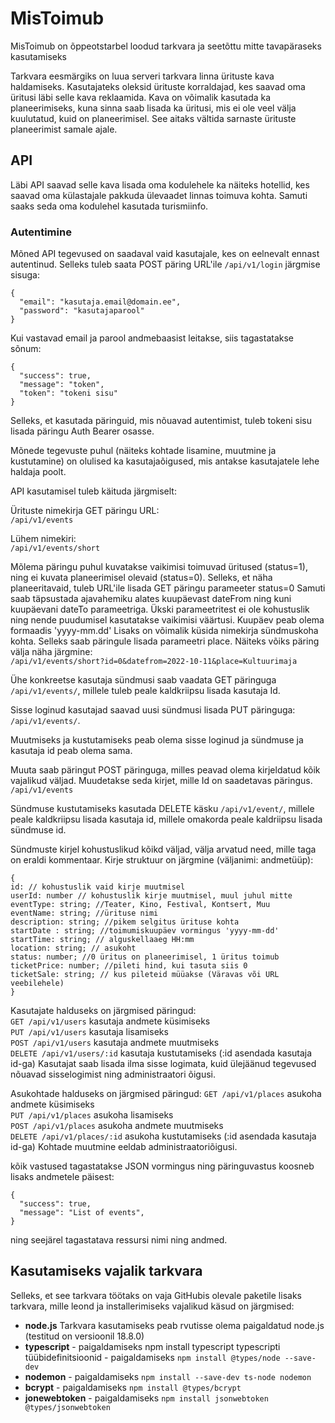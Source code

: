 # MisToimub

MisToimub on õppeotstarbel loodud tarkvara ja seetõttu mitte tavapäraseks kasutamiseks

Tarkvara eesmärgiks on luua serveri tarkvara linna ürituste kava haldamiseks.
Kasutajateks oleksid ürituste korraldajad, kes saavad oma üritusi läbi selle kava reklaamida.
Kava on võimalik kasutada ka planeerimiseks, kuna sinna saab lisada ka üritusi, mis ei ole
veel välja kuulutatud, kuid on planeerimisel. See aitaks vältida sarnaste ürituste planeerimist
samale ajale.

## API

Läbi API saavad selle kava lisada oma kodulehele ka näiteks hotellid, kes saavad oma külastajale pakkuda ülevaadet linnas toimuva kohta. Samuti saaks seda oma kodulehel kasutada turismiinfo.

### Autentimine
Mõned API tegevused on saadaval vaid kasutajale, kes on eelnevalt ennast autentinud. Selleks tuleb saata POST päring URL'ile `/api/v1/login` järgmise sisuga:

```
{
  "email": "kasutaja.email@domain.ee",
  "password": "kasutajaparool"
}
```

Kui vastavad email ja parool andmebaasist leitakse, siis tagastatakse sõnum:
```
{
  "success": true,
  "message": "token",
  "token": "tokeni sisu"
}
```
Selleks, et kasutada päringuid, mis nõuavad autentimist, tuleb tokeni sisu lisada päringu Auth Bearer osasse.

Mõnede tegevuste puhul (näiteks kohtade lisamine, muutmine ja kustutamine) on olulised ka kasutajaõigused, mis antakse kasutajatele lehe haldaja poolt.

API kasutamisel tuleb käituda järgmiselt:

Ürituste nimekirja GET päringu URL:  
`/api/v1/events`

Lühem nimekiri:  
`/api/v1/events/short`

Mõlema päringu puhul kuvatakse vaikimisi toimuvad üritused (status=1), ning ei kuvata planeerimisel olevaid (status=0).
Selleks, et näha planeeritavaid, tuleb URL'ile lisada GET päringu parameeter status=0
Samuti saab täpsustada ajavahemiku alates kuupäevast dateFrom ning kuni kuupäevani dateTo parameetriga. Ükski parameetritest ei ole kohustuslik ning nende puudumisel kasutatakse vaikimisi
väärtusi. Kuupäev peab olema formaadis 'yyyy-mm.dd'
Lisaks on võimalik küsida nimekirja sündmuskoha kohta. Selleks saab päringule lisada parameetri place.
Näiteks võiks päring välja näha järgmine:  
`/api/v1/events/short?id=0&datefrom=2022-10-11&place=Kultuurimaja`

Ühe konkreetse kasutaja sündmusi saab vaadata GET päringuga  
`/api/v1/events/`, millele tuleb peale kaldkriipsu lisada kasutaja Id.

Sisse loginud kasutajad saavad uusi sündmusi lisada PUT päringuga:
`/api/v1/events/`. 

Muutmiseks ja kustutamiseks peab olema sisse loginud ja sündmuse ja kasutaja id peab olema sama. 

Muuta saab päringut POST päringuga, milles peavad olema kirjeldatud kõik vajalikud väljad.
Muudetakse seda kirjet, mille Id on saadetavas päringus.  
`/api/v1/events`

Sündmuse kustutamiseks kasutada DELETE käsku
`/api/v1/event/`, millele peale kaldkriipsu lisada kasutaja id, millele omakorda peale kaldriipsu lisada sündmuse id.


Sündmuste kirjel kohustuslikud kõikd väljad, välja arvatud need, mille taga on eraldi kommentaar.
Kirje struktuur on järgmine (väljanimi: andmetüüp):

```
{
id: // kohustuslik vaid kirje muutmisel
userId: number // kohustuslik kirje muutmisel, muul juhul mitte
eventType: string; //Teater, Kino, Festival, Kontsert, Muu
eventName: string; //ürituse nimi
description: string; //pikem selgitus ürituse kohta
startDate : string; //toimumiskuupäev vormingus 'yyyy-mm-dd'
startTime: string; // alguskellaaeg HH:mm
location: string; // asukoht
status: number; //0 üritus on planeerimisel, 1 üritus toimub
ticketPrice: number; //pileti hind, kui tasuta siis 0
ticketSale: string; // kus pileteid müüakse (Väravas või URL veebilehele)
}
```

Kasutajate halduseks on järgmised päringud:  
`GET /api/v1/users` kasutaja andmete küsimiseks  
`PUT /api/v1/users` kasutaja lisamiseks  
`POST /api/v1/users` kasutaja andmete muutmiseks  
`DELETE /api/v1/users/:id` kasutaja kustutamiseks (:id asendada kasutaja id-ga)
Kasutajat saab lisada ilma sisse logimata, kuid ülejäänud tegevused nõuavad sisselogimist ning administraatori õigusi.


Asukohtade halduseks on järgmised päringud:
`GET /api/v1/places` asukoha andmete küsimiseks  
`PUT /api/v1/places` asukoha lisamiseks  
`POST /api/v1/places` asukoha andmete muutmiseks  
`DELETE /api/v1/places/:id` asukoha kustutamiseks (:id asendada kasutaja id-ga)
Kohtade muutmine eeldab administraatoriõigusi.

kõik vastused tagastatakse JSON vormingus ning päringuvastus koosneb lisaks andmetele päisest:

```
{
  "success": true,
  "message": "List of events",
}
```

ning seejärel tagastatava ressursi nimi ning andmed.  


## Kasutamiseks vajalik tarkvara
Selleks, et see tarkvara töötaks on vaja GitHubis olevale paketile lisaks  tarkvara, mille leond ja installerimiseks vajalikud käsud on järgmised:

- **node.js** Tarkvara kasutamiseks peab rvutisse olema paigaldatud node.js (testitud on versioonil 18.8.0)
- **typescript** - paigaldamiseks npm install typescript
typescripti tüübidefinitsioonid - paigaldamiseks `npm install @types/node --save-dev`
- **nodemon** - paigaldamiseks `npm install --save-dev ts-node nodemon`
- **bcrypt** - paigaldamiseks `npm install @types/bcrypt`
- **jonewebtoken** - paigaldamiseks `npm install jsonwebtoken @types/jsonwebtoken`

